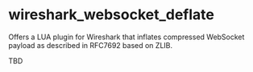 # wireshark_websocket_deflate
Offers a LUA plugin for Wireshark that inflates compressed WebSocket payload as described in RFC7692 based on ZLIB.

TBD

